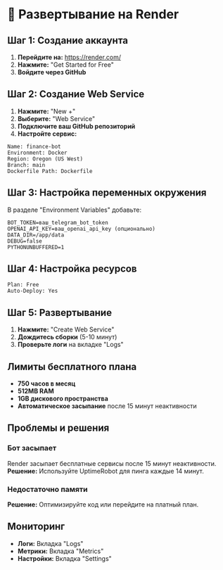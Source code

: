 # 🎨 Развертывание на Render

## Шаг 1: Создание аккаунта

1. **Перейдите на:** https://render.com/
2. **Нажмите:** "Get Started for Free"
3. **Войдите через GitHub**

## Шаг 2: Создание Web Service

1. **Нажмите:** "New +"
2. **Выберите:** "Web Service"
3. **Подключите ваш GitHub репозиторий**
4. **Настройте сервис:**

```
Name: finance-bot
Environment: Docker
Region: Oregon (US West)
Branch: main
Dockerfile Path: Dockerfile
```

## Шаг 3: Настройка переменных окружения

В разделе "Environment Variables" добавьте:

```
BOT_TOKEN=ваш_telegram_bot_token
OPENAI_API_KEY=ваш_openai_api_key (опционально)
DATA_DIR=/app/data
DEBUG=false
PYTHONUNBUFFERED=1
```

## Шаг 4: Настройка ресурсов

```
Plan: Free
Auto-Deploy: Yes
```

## Шаг 5: Развертывание

1. **Нажмите:** "Create Web Service"
2. **Дождитесь сборки** (5-10 минут)
3. **Проверьте логи** на вкладке "Logs"

## Лимиты бесплатного плана

- **750 часов в месяц**
- **512MB RAM**
- **1GB дискового пространства**
- **Автоматическое засыпание** после 15 минут неактивности

## Проблемы и решения

### Бот засыпает
Render засыпает бесплатные сервисы после 15 минут неактивности.
**Решение:** Используйте UptimeRobot для пинга каждые 14 минут.

### Недостаточно памяти
**Решение:** Оптимизируйте код или перейдите на платный план.

## Мониторинг

- **Логи:** Вкладка "Logs"
- **Метрики:** Вкладка "Metrics"
- **Настройки:** Вкладка "Settings"
